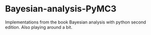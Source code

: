 # Bayesian-analysis-PyMC3


Implementations from the book Bayesian analysis with python second edition.
Also playing around a bit.
